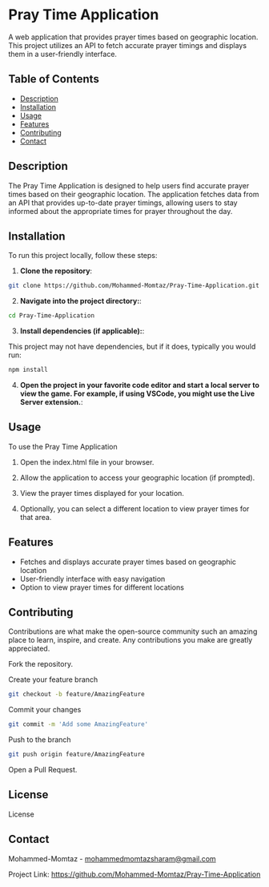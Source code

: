 # Pray Time Application

A web application that provides prayer times based on geographic location. This project utilizes an API to fetch accurate prayer timings and displays them in a user-friendly interface.

## Table of Contents

- [Description](#description)
- [Installation](#installation)
- [Usage](#usage)
- [Features](#features)
- [Contributing](#contributing)
- [Contact](#contact)

## Description

The Pray Time Application is designed to help users find accurate prayer times based on their geographic location. The application fetches data from an API that provides up-to-date prayer timings, allowing users to stay informed about the appropriate times for prayer throughout the day.

## Installation

To run this project locally, follow these steps:

1. **Clone the repository**:

```bash
git clone https://github.com/Mohammed-Momtaz/Pray-Time-Application.git
```

2. **Navigate into the project directory:**:

```bash
cd Pray-Time-Application
```

3. **Install dependencies (if applicable):**:

This project may not have dependencies, but if it does, typically you would run:

```bash
npm install
```

4. **Open the project in your favorite code editor and start a local server to view the game. For example, if using VSCode, you might use the Live Server extension.**:

## Usage

To use the Pray Time Application

1. Open the index.html file in your browser.

2. Allow the application to access your geographic location (if prompted).

3. View the prayer times displayed for your location.

4. Optionally, you can select a different location to view prayer times for that area.

## Features

- Fetches and displays accurate prayer times based on geographic location
- User-friendly interface with easy navigation
- Option to view prayer times for different locations

## Contributing

Contributions are what make the open-source community such an amazing place to learn, inspire, and create. Any contributions you make are greatly appreciated.

Fork the repository.

Create your feature branch
```bash
git checkout -b feature/AmazingFeature
```

Commit your changes
```bash
git commit -m 'Add some AmazingFeature'
```

Push to the branch
```bash
git push origin feature/AmazingFeature
```

Open a Pull Request.

## License

License

## Contact

Mohammed-Momtaz - mohammedmomtazsharam@gmail.com

Project Link: https://github.com/Mohammed-Momtaz/Pray-Time-Application
